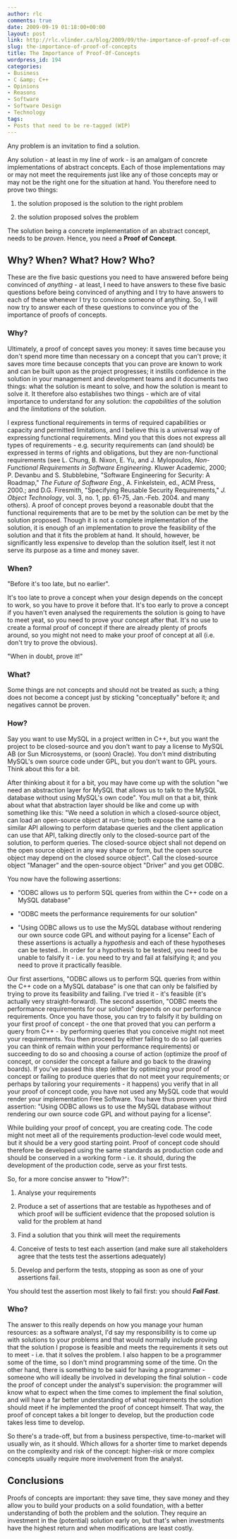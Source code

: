 ```yaml
---
author: rlc
comments: true
date: 2009-09-19 01:18:00+00:00
layout: post
link: http://rlc.vlinder.ca/blog/2009/09/the-importance-of-proof-of-concepts/
slug: the-importance-of-proof-of-concepts
title: The Importance of Proof-Of-Concepts
wordpress_id: 194
categories:
- Business
- C &amp; C++
- Opinions
- Reasons
- Software
- Software Design
- Technology
tags:
- Posts that need to be re-tagged (WIP)
---
```


Any problem is an invitation to find a solution.

Any solution - at least in my line of work - is an amalgam of concrete
implementations of abstract concepts. Each of those implementations
may or may not meet the requirements just like any of those concepts may
or may not be the right one for the situation at hand. You therefore need
to prove two things:



  1. the solution proposed is the solution to the right problem


  2. the solution proposed solves the problem

The solution being a concrete implementation of an abstract concept, needs
to be _proven_. Hence, you need a **Proof of Concept**.



## Why? When? What? How? Who?


These are the five basic questions you need to have answered before being
convinced of _anything_ - at least, I need to have answers to these
five basic questions before being convinced of anything and I try to have
answers to each of these whenever I try to convince someone of anything. So,
I will now try to answer each of these questions to convince you of the
importance of proofs of concepts.



### Why?


Ultimately, a proof of concept saves you money: it saves time because you don't
spend more time than necessary on a concept that you can't prove; it saves more
time because concepts that you can prove are known to work and can be built
upon as the project progresses; it instills confidence in the solution in your
management and development teams and it documents two things: what the solution
is meant to solve, and how the solution is meant to solve it. It therefore
also establishes two things - which are of vital importance to understand for
any solution: the _capabilities_ of the solution and the
_limitations_ of the solution.

I express functional requirements in terms of required capabilities or capacity
and permitted limitations, and I believe this is a universal way of expressing
functional requirements. Mind you that this does not express all types of
requirements - e.g. security requirements can (and should) be expressed in
terms of rights and obligations, but they are non-functional requirements (see
L. Chung, B. Nixon, E. Yu, and J. Mylopoulos, _Non-Functional Requirements
in Software Engineering_. Kluwer Academic, 2000; P. Devanbu and S.
Stubblebine, "Software Engineering for Security: A Roadmap," _The Future of
Software Eng._, A. Finkelstein, ed., ACM Press, 2000.; and D.G. Firesmith,
"Specifying Reusable Security Requirements," _J. Object Technology_, vol.
3, no. 1, pp. 61-75, Jan.-Feb. 2004. and many others). A proof of concept
proves beyond a reasonable doubt that the functional requirements that are
to be met by the solution can be met by the solution proposed. Though it is
not a complete implementation of the solution, it is enough of an
implementation to prove the feasibility of the solution and that it fits the
problem at hand. It should, however, be significantly less expensive to
develop than the solution itself, lest it not serve its purpose as a time and
money saver.



### When?


"Before it's too late, but no earlier".

It's too late to prove a concept when your design depends on the concept to
work, so you have to prove it before that. It's too early to prove a concept
if you haven't even analysed the requirements the solution is going to have
to meet yeat, so you need to prove your concept after that. It's no use to
create a formal proof of concept if there are already plenty of proofs around,
so you might not need to make your proof of concept at all (i.e. don't try to
prove the obvious).

"When in doubt, prove it!"



### What?


Some things are not concepts and should not be treated as such; a thing does
not become a concept just by sticking "conceptually" before it; and negatives
cannot be proven.



### How?


Say you want to use MySQL in a project written in C++, but you want the project
to be closed-source and you don't want to pay a license to MySQL AB (or Sun
Microsystems, or (soon) Oracle). You don't mind distributing MySQL's own source
code under GPL, but you don't want to GPL yours. Think about this for a bit.

After thinking about it for a bit, you may have come up with the solution "we
need an abstraction layer for MySQL that allows us to talk to the MySQL
database without using MySQL's own code". You mull on that a bit, think about
what that abstraction layer should be like and come up with something like this:
"We need a solution in which a closed-source object, can load an open-source
object at run-time; both expose the same or a similar API allowing to perform
database queries and the client application can use that API, talking directly
only to the closed-source part of the solution, to perform queries. The
closed-source object shall not depend on the open source object in any way
shape or form, but the open source object may depend on the closed source
object". Call the closed-source object "Manager" and the open-source object
"Driver" and you get ODBC.

You now have the following assertions:



  * "ODBC allows us to perform SQL queries from within the C++ code on a MySQL
database"


  * "ODBC meets the performance requirements for our solution"


  * "Using ODBC allows us to use the MySQL database without rendering our own
source code GPL and without paying for a license"
Each of these
assertions is actually a _hypothesis_ and each of these hypotheses can
be tested.. In order for a hypothesis to be tested, you need to be unable to
falsify it - i.e. you need to try and fail at falsifying it; and you need to
prove it practically feasible.

Our first assertions, "ODBC allows us to perform SQL queries from within the
C++ code on a MySQL database" is one that can only be falsified by trying to
prove its feasibility and failing. I've tried it - it's feasible (it's actually
very straight-forward). The second assertion, "ODBC meets the performance
requirements for our solution" depends on our performance requirements. Once
you have those, you can try to falsify it by building on your first proof of
concept - the one that proved that you can perform a query from C++ - by
performing queries that you conceive might not meet your requirements. You then
proceed by either failing to do so (all queries you can think of remain within
your performance requirements) or succeeding to do so and choosing a course of
action (optimize the proof of concept, or consider the concept a failure and
go back to the drawing boards). If you've passed this step (either by optimizing
your proof of concept or failing to produce queries that do not meet your
requirements; or perhaps by tailoring your requirements - it happens) you
verify that in all your proof of concept code, you have not used any MySQL code
that would render your implementation Free Software. You have thus proven your
third assertion: "Using ODBC allows us to use the MySQL database without
rendering our own source code GPL and without paying for a license".

While building your proof of concept, you are creating code. The code might not
meet all of the requirements production-level code would meet, but it should
be a very good starting point. Proof of concept code should therefore be
developed using the same standards as production code and should be conserved
in a working form - i.e. it should, during the development of the production
code, serve as your first tests.

So, for a more concise answer to "How?": 



  1. Analyse your requirements


  2. Produce a set of assertions that are testable as hypotheses and of which
proof will be sufficient evidence that the proposed solution is valid for the
problem at hand


  3. Find a solution that you think will meet the requirements


  4. Conceive of tests to test each assertion (and make sure all stakeholders
agree that the tests test the assertions adequately)


  5. Develop and perform the tests, stopping as soon as one of your assertions
fail.


You should test the assertion most likely to fail first: you should _**Fail Fast**_.



### Who?


The answer to this really depends on how you manage your human resources: as a
software analyst, I'd say my responsibility is to come up with solutions to
your problems and that would normally include proving that the solution I
propose is feasible and meets the requirements it sets out to meet - i.e. that
it solves the problem. I also happen to be a programmer some of the time, so
I don't mind programming some of the time. On the other hand, there is something
to be said for having a programmer - someone who will ideally be involved in
developing the final solution - code the proof of concept under the analyst's
supervision: the programmer will know what to expect when the time comes to
implement the final solution, and will have a far better understanding of what
requirements the solution should meet if he implemented the proof of concept
himself. That way, the proof of concept takes a bit longer to develop, but the
production code takes less time to develop.

So there's a trade-off, but from a business perspective, time-to-market will
usually win, as it should. Which allows for a shorter time to market depends
on the complexity and risk of the concept: higher-risk or more complex concepts
usually require more involvement from the analyst.



## Conclusions


Proofs of concepts are important: they save time, they save money and they
allow you to build your products on a solid foundation, with a better
understanding of both the problem and the solution. They require an investment
in the (potential) solution early on, but that's when investments have the
highest return and when modifications are least costly.
